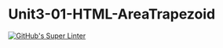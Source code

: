 # Unit3-01-HTML-AreaTrapezoid
[![GitHub's Super Linter](https://github.com/ICS2O-EmmaJ/Unit3-01-HTML-AreaTrapezoid/workflows/GitHub's%20Super%20Linter/badge.svg)](https://github.com/ICS2O-EmmaJ/Unit3-01-HTML-AreaTrapezoid/actions)